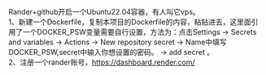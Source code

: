 Rander+github开启一个Ubuntu22.04容器，有人叫它vps。<br>
1、新建一个Dockerfile，复制本项目的Dockerfile的内容，粘贴进去，这里面引用了一个DOCKER_PSW变量需要自行设置，方法为：点击Settings → Secrets and variables → Actions → New repository secret → Name中填写 DOCKER_PSW,secret中输入你想设置的密码。 → add secret 。<br>
2、注册一个rander账号，https://dashboard.render.com/

